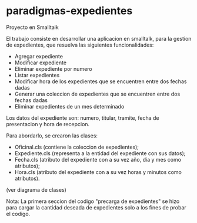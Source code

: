 # paradigmas-expedientes
Proyecto en Smalltalk

El trabajo consiste en desarrollar una aplicacion en smalltalk, para la gestion de expedientes, que resuelva las siguientes funcionalidades:

- Agregar expediente
- Modificar expediente
- Eliminar expediente por numero
- Listar expedientes
- Modificar hora de los expedientes que se encuentren entre dos fechas dadas
- Generar una coleccion de expedientes que se encuentren entre dos fechas dadas
- Eliminar expedientes de un mes determinado

Los datos del expediente son: numero, titular, tramite, fecha de presentacion y hora de recepcion.

Para abordarlo, se crearon las clases:

* Oficinal.cls (contiene la coleccion de expedientes);
* Expediente.cls (representa a la entidad del expediente con sus datos);
* Fecha.cls (atributo del expediente con a su vez año, dia y mes como atributos);
* Hora.cls (atributo del expediente con a su vez horas y minutos como atributos).

(ver diagrama de clases)

Nota: La primera seccion del codigo "precarga de expedientes" se hizo para cargar la cantidad deseada de expedientes solo a los fines de probar el codigo.
